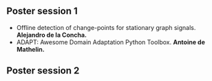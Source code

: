 ## Poster session 1

- Offline detection of change-points for stationary graph signals. **Alejandro de la Concha.**
- ADAPT: Awesome Domain Adaptation Python Toolbox. **Antoine de Mathelin.**

## Poster session 2
